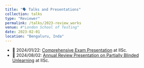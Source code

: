 ```yaml
---
title: "🗣️ Talks and Presentations"
collection: talks
type: "Reviewer"
permalink: /talks/2023-review_works
venue: #"London School of Testing"
date: 2023-02-01
location: "Bengaluru, Inda"
---
```


- 📍 2024/01/22: [Comprehensive Exam Presentation](/files/Compre_Presentation.pdf) at IISc.
- 📍 2024/08/02: [Annual Review Presentation on Partially Blinded Unlearning](/files/annual_review_24-1.pdf) at IISc.
